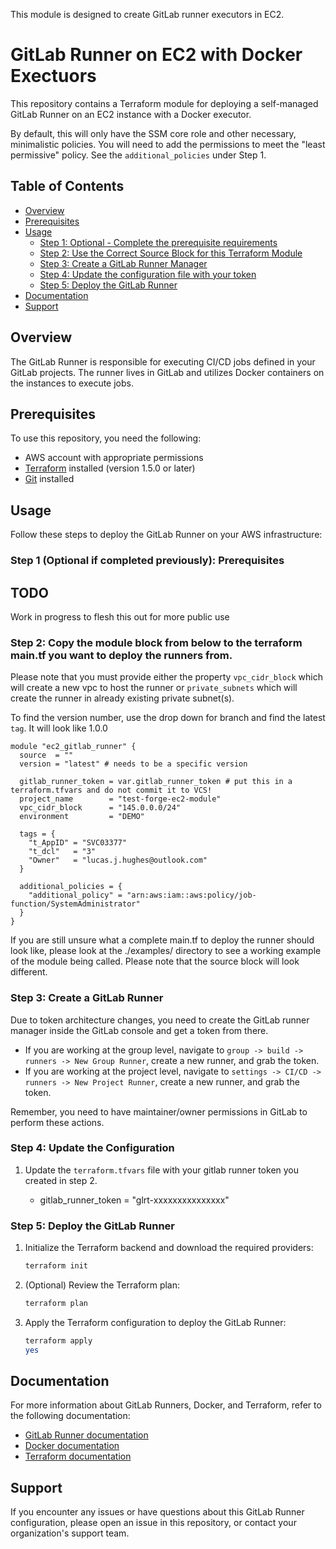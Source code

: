   This module is designed to create GitLab runner executors in EC2.

  # GitLab Runner on EC2 with Docker Exectuors

This repository contains a Terraform module for deploying a self-managed GitLab Runner on an EC2 instance with a Docker executor.

By default, this will only have the SSM core role and other necessary, minimalistic policies. You will need to add the permissions to meet the "least permissive" policy. See the `additional_policies` under Step 1.

## Table of Contents

- [Overview](#overview)
- [Prerequisites](#prerequisites)
- [Usage](#usage)
  - [Step 1: Optional - Complete the prerequisite requirements](#step-1-optional-if-completed-previously-prerequisites)
  - [Step 2: Use the Correct Source Block for this Terraform Module](#step-2-use-the-correct-source-block-for-this-terraform-module)
  - [Step 3: Create a GitLab Runner Manager](#step-3-create-a-gitlab-runner-manager)
  - [Step 4: Update the configuration file with your token](#step-4-update-the-configuration)
  - [Step 5: Deploy the GitLab Runner](#step-5-deploy-the-gitlab-runner)
- [Documentation](#documentation)
- [Support](#support)

## Overview

The GitLab Runner is responsible for executing CI/CD jobs defined in your GitLab projects. The runner lives in GitLab and utilizes Docker containers on the instances to execute jobs. 

## Prerequisites

To use this repository, you need the following:

- AWS account with appropriate permissions
- [Terraform](https://www.terraform.io/downloads.html) installed (version 1.5.0 or later)
- [Git](https://git-scm.com/downloads) installed

## Usage

Follow these steps to deploy the GitLab Runner on your AWS infrastructure:

### Step 1 (Optional if completed previously): Prerequisites

## TODO

Work in progress to flesh this out for more public use

### Step 2: Copy the module block from below to the terraform main.tf you want to deploy the runners from.

Please note that you must provide either the property `vpc_cidr_block` which will create a new vpc to host the runner or `private_subnets` which will create the runner in already existing private subnet(s). 

To find the version number, use the drop down for branch and find the latest `tag`. It will look like 1.0.0

```hcl
module "ec2_gitlab_runner" {
  source  = ""
  version = "latest" # needs to be a specific version

  gitlab_runner_token = var.gitlab_runner_token # put this in a terraform.tfvars and do not commit it to VCS!
  project_name        = "test-forge-ec2-module" 
  vpc_cidr_block      = "145.0.0.0/24"
  environment         = "DEMO"

  tags = {
    "t_AppID" = "SVC03377"
    "t_dcl"   = "3"
    "Owner"   = "lucas.j.hughes@outlook.com"
  }

  additional_policies = {
    "additional_policy" = "arn:aws:iam::aws:policy/job-function/SystemAdministrator"
  }
}
```

If you are still unsure what a complete main.tf to deploy the runner should look like, please look at the ./examples/ directory to see a working example of the module being called. Please note that the source block will look different.

### Step 3: Create a GitLab Runner

Due to token architecture changes, you need to create the GitLab runner manager inside the GitLab console and get a token from there.

- If you are working at the group level, navigate to `group -> build -> runners -> New Group Runner`, create a new runner, and grab the token.
- If you are working at the project level, navigate to `settings -> CI/CD -> runners -> New Project Runner`, create a new runner, and grab the token.

Remember, you need to have maintainer/owner permissions in GitLab to perform these actions.

### Step 4: Update the Configuration

1. Update the `terraform.tfvars` file with your gitlab runner token you created in step 2.

    - gitlab_runner_token = "glrt-xxxxxxxxxxxxxxx"

### Step 5: Deploy the GitLab Runner

1. Initialize the Terraform backend and download the required providers:

    ```bash
    terraform init
    ```

2. (Optional) Review the Terraform plan:

    ```bash
    terraform plan
    ```

3. Apply the Terraform configuration to deploy the GitLab Runner:

    ```bash
    terraform apply
    yes
    ```

## Documentation

For more information about GitLab Runners, Docker, and Terraform, refer to the following documentation:

- [GitLab Runner documentation](https://docs.gitlab.com/runner/)
- [Docker documentation](https://docs.docker.com/)
- [Terraform documentation](https://www.terraform.io/docs/index.html)

## Support

If you encounter any issues or have questions about this GitLab Runner configuration, please open an issue in this repository, or contact your organization's support team.
